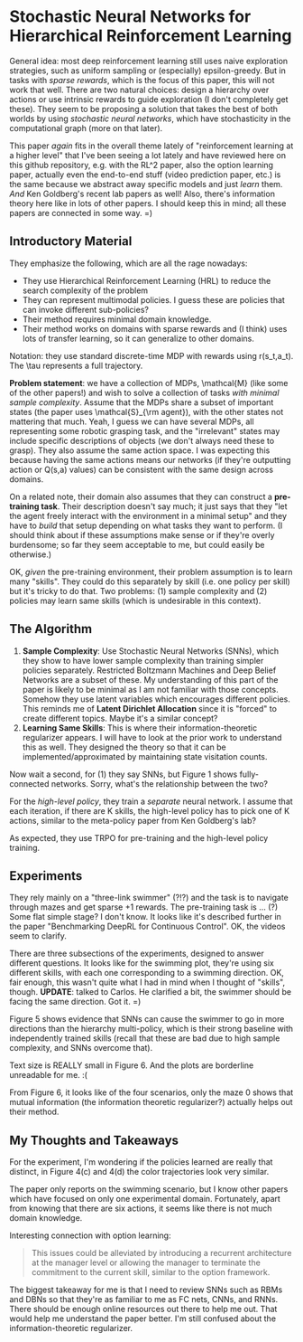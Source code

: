 # Stochastic Neural Networks for Hierarchical Reinforcement Learning

General idea: most deep reinforcement learning still uses naive exploration
strategies, such as uniform sampling or (especially) epsilon-greedy. But in
tasks with *sparse rewards*, which is the focus of this paper, this will not
work that well. There are two natural choices: design a hierarchy over actions
or use intrinsic rewards to guide exploration (I don't completely get these).
They seem to be proposing a solution that takes the best of both worlds by using
*stochastic neural networks*, which have stochasticity in the computational
graph (more on that later).

This paper *again* fits in the overall theme lately of "reinforcement learning
at a higher level" that I've been seeing a lot lately and have reviewed here on
this github repository, e.g. with the RL^2 paper, also the option learning
paper, actually even the end-to-end stuff (video prediction paper, etc.) is the
same because we abstract away specific models and just *learn* them. *And* Ken
Goldberg's recent lab papers as well! Also, there's information theory here like
in lots of other papers. I should keep this in mind; all these papers are
connected in some way. =)


## Introductory Material

They emphasize the following, which are all the rage nowadays:

- They use Hierarchical Reinforcement Learning (HRL) to reduce the search
  complexity of the problem
- They can represent multimodal policies. I guess these are policies that can
  invoke different sub-policies?
- Their method requires minimal domain knowledge.
- Their method works on domains with sparse rewards and (I think) uses lots of
  transfer learning, so it can generalize to other domains.

Notation: they use standard discrete-time MDP with rewards using r(s_t,a_t). The
\tau represents a full trajectory.

**Problem statement**: we have a collection of MDPs, \mathcal{M} (like some of
the other papers!) and wish to solve a collection of tasks *with minimal sample
complexity*. Assume that the MDPs share a subset of important states (the paper
uses \mathcal{S}_{\rm agent}), with the other states not mattering that much.
Yeah, I guess we can have several MDPs, all representing some robotic grasping
task, and the "irrelevant" states may include specific descriptions of objects
(we don't always need these to grasp). They also assume the same action space. I
was expecting this because having the same actions means our networks (if
they're outputting action or Q(s,a) values) can be consistent with the same
design across domains.

On a related note, their domain also assumes that they can construct a
**pre-training task**. Their description doesn't say much; it just says that
they "let the agent freely interact with the environment in a minimal setup" and
they have to *build* that setup depending on what tasks they want to perform. (I
should think about if these assumptions make sense or if they're overly
burdensome; so far they seem acceptable to me, but could easily be otherwise.)

OK, *given* the pre-training environment, their problem assumption is to learn
many "skills". They could do this separately by skill (i.e. one policy per
skill) but it's tricky to do that. Two problems: (1) sample complexity and (2)
policies may learn same skills (which is undesirable in this context).


## The Algorithm

1. **Sample Complexity**: Use Stochastic Neural Networks (SNNs), which they show
to have lower sample complexity than training simpler policies separately.
Restricted Boltzmann Machines and Deep Belief Networks are a subset of these. My
understanding of this part of the paper is likely to be minimal as I am not
familiar with those concepts. Somehow they use latent variables which encourages
different policies. This reminds me of **Latent Dirichlet Allocation** since it
is "forced" to create different topics. Maybe it's a similar concept?  
2. **Learning Same Skills**: This is where their information-theoretic
regularizer appears. I will have to look at the prior work to understand this as
well. They designed the theory so that it can be implemented/approximated by
maintaining state visitation counts.

Now wait a second, for (1) they say SNNs, but Figure 1 shows fully-connected
networks. Sorry, what's the relationship between the two?

For the *high-level policy*, they train a *separate* neural network. I assume
that each iteration, if there are K skills, the high-level policy has to pick
one of K actions, similar to the meta-policy paper from Ken Goldberg's lab?

As expected, they use TRPO for pre-training and the high-level policy training.


## Experiments

They rely mainly on a "three-link swimmer" (?!?) and the task is to navigate
through mazes and get sparse +1 rewards. The pre-training task is ... (?) Some
flat simple stage? I don't know. It looks like it's described further in the
paper "Benchmarking DeepRL for Continuous Control". OK, the videos seem to
clarify.

There are three subsections of the experiments, designed to answer different
questions. It looks like for the swimming plot, they're using six different
skills, with each one corresponding to a swimming direction. OK, fair enough,
this wasn't quite what I had in mind when I thought of "skills", though.
**UPDATE**: talked to Carlos. He clarified a bit, the swimmer should be facing
the same direction. Got it. =)

Figure 5 shows evidence that SNNs can cause the swimmer to go in more directions
than the hierarchy multi-policy, which is their strong baseline with
independently trained skills (recall that these are bad due to high sample
complexity, and SNNs overcome that).

Text size is REALLY small in Figure 6. And the plots are borderline unreadable
for me. :(

From Figure 6, it looks like of the four scenarios, only the maze 0 shows that
mutual information (the information theoretic regularizer?) actually helps out
their method.


## My Thoughts and Takeaways

For the experiment, I'm wondering if the policies learned are really that
distinct, in Figure 4(c) and 4(d) the color trajectories look very similar.

The paper only reports on the swimming scenario, but I know other papers which
have focused on only one experimental domain. Fortunately, apart from knowing
that there are six actions, it seems like there is not much domain knowledge.

Interesting connection with option learning:

> This issues could be alleviated by introducing a recurrent architecture at the
> manager level or allowing the manager to terminate the commitment to the
> current skill, similar to the option framework.

The biggest takeaway for me is that I need to review SNNs such as RBMs and DBNs
so that they're as familiar to me as FC nets, CNNs, and RNNs. There should be
enough online resources out there to help me out. That would help me understand
the paper better. I'm still confused about the information-theoretic
regularizer.
